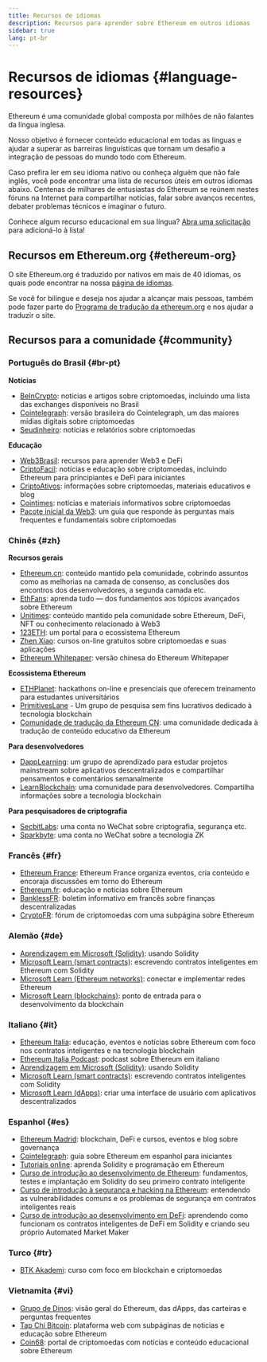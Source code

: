 ```yaml
---
title: Recursos de idiomas
description: Recursos para aprender sobre Ethereum em outros idiomas
sidebar: true
lang: pt-br
---
```


# Recursos de idiomas {#language-resources}

Ethereum é uma comunidade global composta por milhões de não falantes da língua inglesa.

Nosso objetivo é fornecer conteúdo educacional em todas as línguas e ajudar a superar as barreiras linguísticas que tornam um desafio a integração de pessoas do mundo todo com Ethereum.

Caso prefira ler em seu idioma nativo ou conheça alguém que não fale inglês, você pode encontrar uma lista de recursos úteis em outros idiomas abaixo. Centenas de milhares de entusiastas do Ethereum se reúnem nestes fóruns na Internet para compartilhar notícias, falar sobre avanços recentes, debater problemas técnicos e imaginar o futuro.

Conhece algum recurso educacional em sua língua? [Abra uma solicitação](https://github.com/ethereum/ethereum-org-website/issues/new/choose) para adicioná-lo à lista!

## Recursos em Ethereum.org {#ethereum-org}

O site Ethereum.org é traduzido por nativos em mais de 40 idiomas, os quais pode encontrar na nossa [página de idiomas](/languages).

Se você for bilíngue e deseja nos ajudar a alcançar mais pessoas, também pode fazer parte do [Programa de tradução da ethereum.org](/contributing/translation-program/#translation-program) e nos ajudar a traduzir o site.

## Recursos para a comunidade {#community}

### Português do Brasil {#br-pt}

**Notícias**

- [BeInCrypto](http://www.beincrypto.com.br): notícias e artigos sobre criptomoedas, incluindo uma lista das exchanges disponíveis no Brasil
- [Cointelegraph](http://cointelegraph.com.br/category/analysis): versão brasileira do Cointelegraph, um das maiores mídias digitais sobre criptomoedas
- [Seudinheiro](http://www.seudinheiro.com/criptomoedas/): notícias e relatórios sobre criptomoedas

**Educação**

- [Web3Brasil](https://github.com/web3brasil/web3brasil): recursos para aprender Web3 e DeFi
- [CriptoFacil](http://www.criptofacil.com/ultimas-noticias/): notícias e educação sobre criptomoedas, incluindo Ethereum para principiantes e DeFi para iniciantes
- [CriptoAtivos](http://www.criptoativos.wiki.br/): informações sobre criptomoedas, materiais educativos e blog
- [Cointimes](http://www.cointimes.com.br/): notícias e materiais informativos sobre criptomoedas
- [Pacote inicial da Web3](https://docs.google.com/document/d/1X8PSTFH7FTw9J-gbKWM6Y430SWCBT8d4t4pJgFQHJ8E/): um guia que responde às perguntas mais frequentes e fundamentais sobre criptomoedas

### Chinês {#zh}

**Recursos gerais**

- [Ethereum.cn](https://www.ethereum.cn/): conteúdo mantido pela comunidade, cobrindo assuntos como as melhorias na camada de consenso, as conclusões dos encontros dos desenvolvedores, a segunda camada etc.
- [EthFans](https://github.com/editor-Ajian/EthFans.org-annual-collected-works/): aprenda tudo — dos fundamentos aos tópicos avançados sobre Ethereum
- [Unitimes](https://mp.weixin.qq.com/s/tvloZSDBSOQN9zDQj_91kA): conteúdo mantido pela comunidade sobre Ethereum, DeFi, NFT ou conhecimento relacionado à Web3
- [123ETH](https://123eth.org/): um portal para o ecossistema Ethereum
- [Zhen Xiao](http://zhenxiao.com/blockchain/): cursos on-line gratuitos sobre criptomoedas e suas aplicações
- [Ethereum Whitepaper](https://github.com/ethereum/wiki/wiki/[%E4%B8%AD%E6%96%87]-%E4%BB%A5%E5%A4%AA%E5%9D%8A%E7%99%BD%E7%9A%AE%E4%B9%A6): versão chinesa do Ethereum Whitepaper

**Ecossistema Ethereum**

- [ETHPlanet](https://www.ethplanet.org/): hackathons on-line e presenciais que oferecem treinamento para estudantes universitários
- [PrimitivesLane](https://www.primitiveslane.org/) - Um grupo de pesquisa sem fins lucrativos dedicado à tecnologia blockchain
- [Comunidade de tradução da Ethereum CN](https://www.notion.so/Ethereum-Translation-Community-CN-05375fe0a94c4214acaf90f42ba40171): uma comunidade dedicada à tradução de conteúdo educativo da Ethereum

**Para desenvolvedores**

- [DappLearning](https://github.com/Dapp-Learning-DAO/Dapp-Learning): um grupo de aprendizado para estudar projetos mainstream sobre aplicativos descentralizados e compartilhar pensamentos e comentários semanalmente
- [LearnBlockchain](https://learnblockchain.cn/): uma comunidade para desenvolvedores. Compartilha informações sobre a tecnologia blockchain

**Para pesquisadores de criptografia**

- [SecbitLabs](https://mp.weixin.qq.com/s/69_tqBJpr_sbaKtR1sBRMw): uma conta no WeChat sobre criptografia, segurança etc.
- [Sparkbyte](https://mp.weixin.qq.com/s/9KgKTc_jtJ7bWKdbNPoqvQ): uma conta no WeChat sobre a tecnologia ZK

### Francês {#fr}

- [Ethereum France](https://www.ethereum-france.com/): Ethereum France organiza eventos, cria conteúdo e encoraja discussões em torno do Ethereum
- [Ethereum.fr](https://ethereum.fr/): educação e notícias sobre Ethereum
- [BanklessFR](https://banklessfr.substack.com/): boletim informativo em francês sobre finanças descentralizadas
- [CryptoFR](https://cryptofr.com/category/44/ethereum-general): fórum de criptomoedas com uma subpágina sobre Ethereum

### Alemão {#de}

- [Aprendizagem em Microsoft (Solidity)](https://docs.microsoft.com/de-de/learn/modules/blockchain-learning-solidity/): usando Solidity
- [Microsoft Learn (smart contracts)](https://docs.microsoft.com/de-de/learn/modules/blockchain-solidity-ethereum-smart-contracts/): escrevendo contratos inteligentes em Ethereum com Solidity
- [Microsoft Learn (Ethereum networks)](https://docs.microsoft.com/de-de/learn/modules/blockchain-ethereum-networks/): conectar e implementar redes Ethereum
- [Microsoft Learn (blockchains)](https://docs.microsoft.com/de-de/learn/paths/ethereum-blockchain-development/): ponto de entrada para o desenvolvimento da blockchain

### Italiano {#it}

- [Ethereum Italia](https://www.ethereum-italia.it/): educação, eventos e notícias sobre Ethereum com foco nos contratos inteligentes e na tecnologia blockchain
- [Ethereum Italia Podcast](https://www.ethereum-italia.it/podcast/): podcast sobre Ethereum em italiano
- [Aprendizagem em Microsoft (Solidity)](https://docs.microsoft.com/it-it/learn/modules/blockchain-learning-solidity/): usando Solidity
- [Microsoft Learn (smart contracts)](https://docs.microsoft.com/it-it/learn/modules/blockchain-solidity-ethereum-smart-contracts/): escrevendo contratos inteligentes com Solidity
- [Microsoft Learn (dApps)](https://docs.microsoft.com/it-it/learn/modules/blockchain-create-ui-decentralized-apps/): criar uma interface de usuário com aplicativos descentralizados

### Espanhol {#es}

- [Ethereum Madrid](https://ethereummadrid.com/): blockchain, DeFi e cursos, eventos e blog sobre governança
- [Cointelegraph](https://es.cointelegraph.com/ethereum-for-beginners): guia sobre Ethereum em espanhol para iniciantes
- [Tutoriais online](https://tutoriales.online/curso/solidity): aprenda Solidity e programação em Ethereum
- [Curso de introdução ao desenvolvimento de Ethereum](https://youtube.com/playlist?list=PLTqiwJDd_R8y9pfUBjhkVa1IDMwyQz-fU): fundamentos, testes e implantação em Solidity do seu primeiro contrato inteligente
- [Curso de introdução à segurança e hacking na Ethereum](https://youtube.com/playlist?list=PLTqiwJDd_R8yHOvteko_DmUxUTMHnlfci): entendendo as vulnerabilidades comuns e os problemas de segurança em contratos inteligentes reais
- [Curso de introdução ao desenvolvimento em DeFi](https://youtube.com/playlist?list=PLTqiwJDd_R8zZiP9_jNdaPqA3HqoW2lrS): aprendendo como funcionam os contratos inteligentes de DeFi em Solidity e criando seu próprio Automated Market Maker

### Turco {#tr}

- [BTK Akademi](https://www.btkakademi.gov.tr/portal/course/blokzincir-ve-kripto-paralar-10569#!/about): curso com foco em blockchain e criptomoedas

### Vietnamita {#vi}

- [Grupo de Dinos](https://wiki.tino.org/ethereum-la-gi/): visão geral do Ethereum, das dApps, das carteiras e perguntas frequentes
- [Tap Chi Bitcoin](https://tapchibitcoin.io/tap-chi/tin-tuc-ethereum-eth): plataforma web com subpáginas de noticias e educação sobre Ethereum
- [Coin68](https://coin68.com/ethereum-tieu-diem/): portal de criptomoedas com notícias e conteúdo educacional sobre Ethereum
